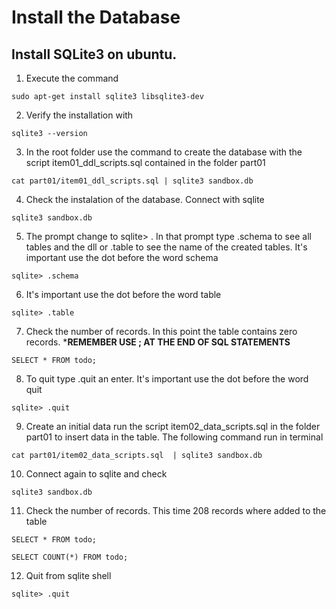 # Install the Database


## Install SQLite3 on ubuntu.

1. Execute the command

```
sudo apt-get install sqlite3 libsqlite3-dev
```

2. Verify the installation with

```
sqlite3 --version
```

3. In the root folder use the command to create the database with the script item01_ddl_scripts.sql contained in the folder part01
```
cat part01/item01_ddl_scripts.sql | sqlite3 sandbox.db
```

4. Check the instalation of the database. Connect with sqlite
```
sqlite3 sandbox.db
```

5. The prompt change to sqlite> .  In that prompt type .schema to see all tables and the dll or .table to see the name of the created tables. It's important use the dot before the word schema

```
sqlite> .schema
```

6. It's important use the dot before the word table
```
sqlite> .table
```

7. Check the number of records. In this point the table contains zero records. ***REMEMBER USE ; AT THE END OF SQL STATEMENTS**
```
SELECT * FROM todo;
```


8. To quit type .quit an enter. It's important use the dot before the word quit
```
sqlite> .quit
```

9. Create an initial data run the script item02_data_scripts.sql in the folder part01 to insert data in the table. The following command run in terminal
```
cat part01/item02_data_scripts.sql  | sqlite3 sandbox.db
```

10. Connect again to sqlite and check 
```
sqlite3 sandbox.db
```

11. Check the number of records. This time 208 records where added to the table
```
SELECT * FROM todo;
```

```
SELECT COUNT(*) FROM todo;
```

12. Quit from sqlite shell
```
sqlite> .quit
```



